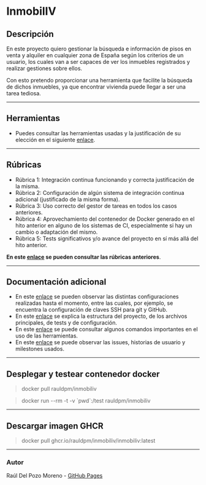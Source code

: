 # InmobilIV

<!-- [![Build Status](https://travis-ci.org/rauldpm/InmobilIV.svg?branch=master)](https://travis-ci.org/rauldpm/InmobilIV)-->


## Descripción

En este proyecto quiero gestionar la búsqueda e información de pisos en venta y alquiler en cualquier zona de España según los criterios de un usuario, los cuales van a ser capaces de ver los inmuebles registrados y realizar gestiones sobre ellos.

Con esto pretendo proporcionar una herramienta que facilite la búsqueda de dichos inmuebles, ya que encontrar vivienda puede llegar a ser una tarea tediosa.

---
## Herramientas

- Puedes consultar las herramientas usadas y la justificación de su elección en el siguiente [enlace](docs/tools.md).

---
## Rúbricas

- Rúbrica 1: Integración continua funcionando y correcta justificación de la misma.
- Rúbrica 2: Configuración de algún sistema de integración continua adicional (justificado de la misma forma).
- Rúbrica 3: Uso correcto del gestor de tareas en todos los casos anteriores.
- Rúbrica 4: Aprovechamiento del contenedor de Docker generado en el hito anterior en alguno de los sistemas de CI, especialmente si hay un cambio o adaptación del mismo.
- Rúbrica 5: Tests significativos y/o avance del proyecto en sí más allá del hito anterior.

**En este [enlace](docs/rubricas.md) se pueden consultar las rúbricas anteriores**. 

---
## Documentación adicional

- En este [enlace](docs/config.md) se pueden observar las distintas configuraciones realizadas hasta el momento, entre las cuales, por ejemplo, se encuentra la configuración de claves SSH para git y GitHub.
- En este [enlace](docs/codigo.md) se explica la estructura del proyecto, de los archivos principales, de tests y de configuración.
- En este [enlace](docs/uso.md) se puede consultar algunos comandos importantes en el uso de las herramientas.
- En este [enlace](docs/issues.md) se puede observar las issues, historias de usuario y milestones usados.

---
## Desplegar y testear contenedor docker

> docker pull rauldpm/inmobiliv

> docker run --rm -t -v \`pwd\`:/test rauldpm/inmobiliv

---
## Descargar imagen GHCR

> docker pull ghcr.io/rauldpm/inmobiliv/inmobiliv:latest

---
### Autor

Raúl Del Pozo Moreno - [GitHub Pages](https://rauldpm.github.io/InmobilIV/)